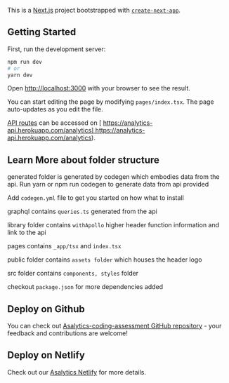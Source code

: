 This is a [Next.js](https://nextjs.org/) project bootstrapped with [`create-next-app`](https://github.com/vercel/next.js/tree/canary/packages/create-next-app).

## Getting Started

First, run the development server:

```bash
npm run dev
# or
yarn dev
```

Open [http://localhost:3000](http://localhost:3000) with your browser to see the result.

You can start editing the page by modifying `pages/index.tsx`. The page auto-updates as you edit the file.

[API routes](https://analytics-api.herokuapp.com/analytics) can be accessed on [ https://analytics-api.herokuapp.com/analytics] https://analytics-api.herokuapp.com/analytics).

## Learn More about folder structure

generated folder is generated by codegen which embodies data from the api. Run yarn or npm run codegen to generate data from api provided

Add `codegen.yml` file to get you started on how what to install

graphql contains `queries.ts` generated from the api

library folder contains `withApollo` higher header function information and link to the api

pages contains `_app/tsx` and `index.tsx`

public folder contains `assets folder` which houses the header logo

src folder contains `components, styles` folder

checkout `package.json` for more dependencies added

## Deploy on Github

You can check out [Asalytics-coding-assessment GitHub repository](https://github.com/codesolomon/Asalytics-coding-test) - your feedback and contributions are welcome!

## Deploy on Netlify

Check out our [Asalytics Netlify](https://asalytics-coding-assessment.netlify.app/) for more details.
